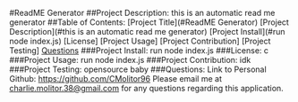#ReadME Generator
    ##Project Description:
    this is an automatic read me generator
    ##Table of Contents:
    [Project Title](#ReadME Generator)
    [Project Description](#this is an automatic read me generator)
    [Project Install](#run node index.js)
    [License]
    [Project Usage]
    [Project Contribution]
    [Project Testing]
    [Questions](###Questions)
    ###Project Install:
    run node index.js
    ###License:
    c
    ###Project Usage:
    run node index.js
    ###Project Contribution:
    idk
    ###Project Testing:
    opensource baby
    ###Questions:
    Link to Personal Github: https://github.com/CMolitor96 
    Please email me at charlie.molitor.38@gmail.com for any questions regarding this application.
